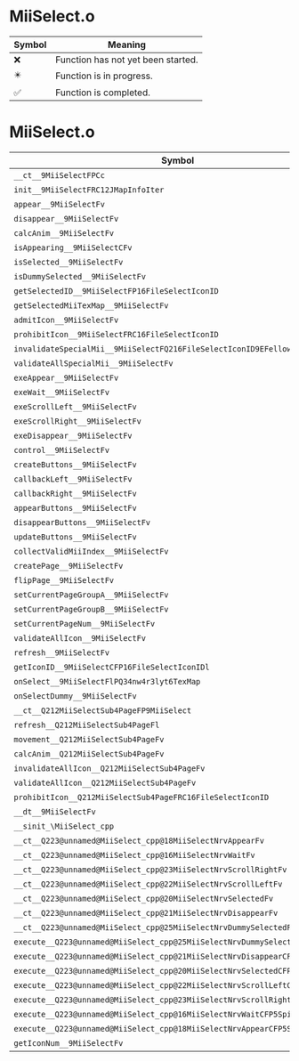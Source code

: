 # MiiSelect.o
| Symbol | Meaning 
| ------------- | ------------- 
| :x: | Function has not yet been started. 
| :eight_pointed_black_star: | Function is in progress. 
| :white_check_mark: | Function is completed. 


# MiiSelect.o
| Symbol | Decompiled? |
| ------------- | ------------- |
| `__ct__9MiiSelectFPCc` | :x: |
| `init__9MiiSelectFRC12JMapInfoIter` | :x: |
| `appear__9MiiSelectFv` | :x: |
| `disappear__9MiiSelectFv` | :x: |
| `calcAnim__9MiiSelectFv` | :x: |
| `isAppearing__9MiiSelectCFv` | :x: |
| `isSelected__9MiiSelectFv` | :x: |
| `isDummySelected__9MiiSelectFv` | :x: |
| `getSelectedID__9MiiSelectFP16FileSelectIconID` | :x: |
| `getSelectedMiiTexMap__9MiiSelectFv` | :x: |
| `admitIcon__9MiiSelectFv` | :x: |
| `prohibitIcon__9MiiSelectFRC16FileSelectIconID` | :x: |
| `invalidateSpecialMii__9MiiSelectFQ216FileSelectIconID9EFellowID` | :x: |
| `validateAllSpecialMii__9MiiSelectFv` | :x: |
| `exeAppear__9MiiSelectFv` | :x: |
| `exeWait__9MiiSelectFv` | :x: |
| `exeScrollLeft__9MiiSelectFv` | :x: |
| `exeScrollRight__9MiiSelectFv` | :x: |
| `exeDisappear__9MiiSelectFv` | :x: |
| `control__9MiiSelectFv` | :x: |
| `createButtons__9MiiSelectFv` | :x: |
| `callbackLeft__9MiiSelectFv` | :x: |
| `callbackRight__9MiiSelectFv` | :x: |
| `appearButtons__9MiiSelectFv` | :x: |
| `disappearButtons__9MiiSelectFv` | :x: |
| `updateButtons__9MiiSelectFv` | :x: |
| `collectValidMiiIndex__9MiiSelectFv` | :x: |
| `createPage__9MiiSelectFv` | :x: |
| `flipPage__9MiiSelectFv` | :x: |
| `setCurrentPageGroupA__9MiiSelectFv` | :x: |
| `setCurrentPageGroupB__9MiiSelectFv` | :x: |
| `setCurrentPageNum__9MiiSelectFv` | :x: |
| `validateAllIcon__9MiiSelectFv` | :x: |
| `refresh__9MiiSelectFv` | :x: |
| `getIconID__9MiiSelectCFP16FileSelectIconIDl` | :x: |
| `onSelect__9MiiSelectFlPQ34nw4r3lyt6TexMap` | :x: |
| `onSelectDummy__9MiiSelectFv` | :x: |
| `__ct__Q212MiiSelectSub4PageFP9MiiSelect` | :x: |
| `refresh__Q212MiiSelectSub4PageFl` | :x: |
| `movement__Q212MiiSelectSub4PageFv` | :x: |
| `calcAnim__Q212MiiSelectSub4PageFv` | :x: |
| `invalidateAllIcon__Q212MiiSelectSub4PageFv` | :x: |
| `validateAllIcon__Q212MiiSelectSub4PageFv` | :x: |
| `prohibitIcon__Q212MiiSelectSub4PageFRC16FileSelectIconID` | :x: |
| `__dt__9MiiSelectFv` | :x: |
| `__sinit_\MiiSelect_cpp` | :x: |
| `__ct__Q223@unnamed@MiiSelect_cpp@18MiiSelectNrvAppearFv` | :x: |
| `__ct__Q223@unnamed@MiiSelect_cpp@16MiiSelectNrvWaitFv` | :x: |
| `__ct__Q223@unnamed@MiiSelect_cpp@23MiiSelectNrvScrollRightFv` | :x: |
| `__ct__Q223@unnamed@MiiSelect_cpp@22MiiSelectNrvScrollLeftFv` | :x: |
| `__ct__Q223@unnamed@MiiSelect_cpp@20MiiSelectNrvSelectedFv` | :x: |
| `__ct__Q223@unnamed@MiiSelect_cpp@21MiiSelectNrvDisappearFv` | :x: |
| `__ct__Q223@unnamed@MiiSelect_cpp@25MiiSelectNrvDummySelectedFv` | :x: |
| `execute__Q223@unnamed@MiiSelect_cpp@25MiiSelectNrvDummySelectedCFP5Spine` | :x: |
| `execute__Q223@unnamed@MiiSelect_cpp@21MiiSelectNrvDisappearCFP5Spine` | :x: |
| `execute__Q223@unnamed@MiiSelect_cpp@20MiiSelectNrvSelectedCFP5Spine` | :x: |
| `execute__Q223@unnamed@MiiSelect_cpp@22MiiSelectNrvScrollLeftCFP5Spine` | :x: |
| `execute__Q223@unnamed@MiiSelect_cpp@23MiiSelectNrvScrollRightCFP5Spine` | :x: |
| `execute__Q223@unnamed@MiiSelect_cpp@16MiiSelectNrvWaitCFP5Spine` | :x: |
| `execute__Q223@unnamed@MiiSelect_cpp@18MiiSelectNrvAppearCFP5Spine` | :x: |
| `getIconNum__9MiiSelectFv` | :x: |
